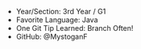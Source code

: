 - Year/Section: 3rd Year / G1
- Favorite Language: Java
- One Git Tip Learned: Branch Often!
- GitHub: @MystoganF